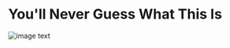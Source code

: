 # You'll Never Guess What This Is

![image text](https://res.cloudinary.com/moodimagescloud/image/upload/v1532532364/Logos/1024px-React-icon.svg.png)


